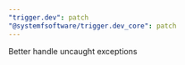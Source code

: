 ```yaml
---
"trigger.dev": patch
"@systemfsoftware/trigger.dev_core": patch
---
```


Better handle uncaught exceptions
